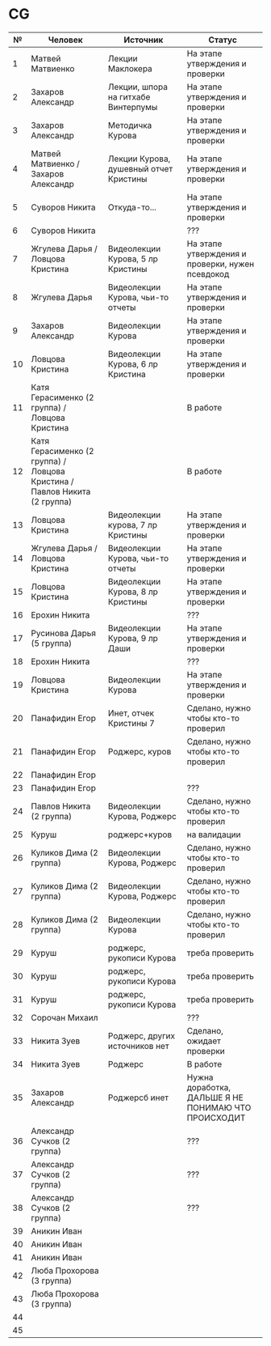 # CG

| № | Человек | Источник | Статус|
| ------------- | ------------- | ------------- | ------------- |
| 1  | Матвей Матвиенко  | Лекции Маклокера | На этапе утверждения и проверки |
| 2  | Захаров Александр | Лекции, шпора на гитхабе Винтерпумы | На этапе утверждения и проверки |
| 3  | Захаров Александр | Методичка Курова | На этапе утверждения и проверки |
| 4  | Матвей Матвиенко / Захаров Александр | Лекции Курова, душевный отчет Кристины | На этапе утверждения и проверки |
| 5  | Суворов Никита | Откуда-то... | На этапе утверждения и проверки |
| 6  | Суворов Никита | | ??? |
| 7  | Жгулева Дарья / Ловцова Кристина | Видеолекции Курова, 5 лр Кристины | На этапе утверждения и проверки, нужен псевдокод |
| 8  | Жгулева Дарья | Видеолекции Курова, чьи-то отчеты | На этапе утверждения и проверки |
| 9  | Захаров Александр | Видеолекции Курова | На этапе утверждения и проверки |
| 10  | Ловцова Кристина | Видеолекции Курова, 6 лр Кристина | На этапе утверждения и проверки |
| 11  | Катя Герасименко (2 группа) / Ловцова Кристина | | В работе |
| 12  | Катя Герасименко (2 группа) / Ловцова Кристина / Павлов Никита (2 группа) | | В работе |
| 13  | Ловцова Кристина | Видеолекции курова, 7 лр Кристины | На этапе утверждения и проверки |
| 14  | Жгулева Дарья / Ловцова Кристина | Видеолекции Курова, чьи-то отчеты | На этапе утверждения и проверки |
| 15  | Ловцова Кристина | Видеолекции Курова, 8 лр Кристины | На этапе утверждения и проверки |
| 16  | Ерохин Никита| | ??? |
| 17  | Русинова Дарья (5 группа) | Видеолекции Курова, 9 лр Даши | На этапе утверждения и проверки |
| 18  | Ерохин Никита| | ??? |
| 19  | Ловцова Кристина | Видеолекции Курова | На этапе утверждения и проверки |
| 20  | Панафидин Егор | Инет, отчек Кристины 7 | Сделано, нужно чтобы кто-то проверил |
| 21  | Панафидин Егор | Роджерс, куров | Сделано, нужно чтобы кто-то проверил |
| 22  | Панафидин Егор | |  |
| 23  | Панафидин Егор | | ??? |
| 24  | Павлов Никита (2 группа) | Видеолекции Курова, Роджерс| Сделано, нужно чтобы кто-то проверил |
| 25  | Куруш | роджерс+куров | на валидации |
| 26  | Куликов Дима (2 группа) | Видеолекции Курова, Роджерс | Сделано, нужно чтобы кто-то проверил |
| 27  | Куликов Дима (2 группа) | Видеолекции Курова, Роджерс | Сделано, нужно чтобы кто-то проверил |
| 28  | Куликов Дима (2 группа) | Видеолекции Курова | Сделано, нужно чтобы кто-то проверил |
| 29  | Куруш |роджерс, рукописи Курова | треба проверить |
| 30  | Куруш | роджерс, рукописи Курова| треба проверить |
| 31  | Куруш | роджерс, рукописи Курова| треба проверить
| 32  | Сорочан Михаил | | ??? |
| 33  | Никита Зуев | Роджерс, других источников нет | Сделано, ожидает проверки |
| 34  | Никита Зуев | Роджерс | В работе|
| 35  | Захаров Александр | Роджерсб инет | Нужна доработка, ДАЛЬШЕ Я НЕ ПОНИМАЮ ЧТО ПРОИСХОДИТ |
| 36  | Александр Сучков (2 группа) | | ??? |
| 37  | Александр Сучков (2 группа) | | ??? |
| 38  | Александр Сучков (2 группа) | | ??? |
| 39  | Аникин Иван |
| 40  | Аникин Иван |
| 41  | Аникин Иван |
| 42  | Люба Прохорова (3 группа) |
| 43  | Люба Прохорова (3 группа) |
| 44  |  |
| 45  |  |




